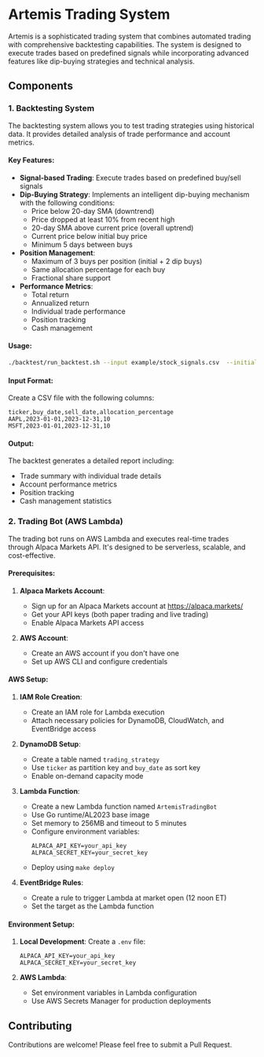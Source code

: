 # Artemis Trading System

Artemis is a sophisticated trading system that combines automated trading with comprehensive backtesting capabilities. The system is designed to execute trades based on predefined signals while incorporating advanced features like dip-buying strategies and technical analysis.

## Components

### 1. Backtesting System

The backtesting system allows you to test trading strategies using historical data. It provides detailed analysis of trade performance and account metrics.

#### Key Features:
- **Signal-based Trading**: Execute trades based on predefined buy/sell signals
- **Dip-Buying Strategy**: Implements an intelligent dip-buying mechanism with the following conditions:
  - Price below 20-day SMA (downtrend)
  - Price dropped at least 10% from recent high
  - 20-day SMA above current price (overall uptrend)
  - Current price below initial buy price
  - Minimum 5 days between buys
- **Position Management**: 
  - Maximum of 3 buys per position (initial + 2 dip buys)
  - Same allocation percentage for each buy
  - Fractional share support
- **Performance Metrics**:
  - Total return
  - Annualized return
  - Individual trade performance
  - Position tracking
  - Cash management

#### Usage:
```bash
./backtest/run_backtest.sh --input example/stock_signals.csv  --initial_balance 10000
```

#### Input Format:
Create a CSV file with the following columns:
```
ticker,buy_date,sell_date,allocation_percentage
AAPL,2023-01-01,2023-12-31,10
MSFT,2023-01-01,2023-12-31,10
```

#### Output:
The backtest generates a detailed report including:
- Trade summary with individual trade details
- Account performance metrics
- Position tracking
- Cash management statistics

### 2. Trading Bot (AWS Lambda)

The trading bot runs on AWS Lambda and executes real-time trades through Alpaca Markets API. It's designed to be serverless, scalable, and cost-effective.

#### Prerequisites:
1. **Alpaca Markets Account**:
   - Sign up for an Alpaca Markets account at https://alpaca.markets/
   - Get your API keys (both paper trading and live trading)
   - Enable Alpaca Markets API access

2. **AWS Account**:
   - Create an AWS account if you don't have one
   - Set up AWS CLI and configure credentials

#### AWS Setup:

1. **IAM Role Creation**:
   - Create an IAM role for Lambda execution
   - Attach necessary policies for DynamoDB, CloudWatch, and EventBridge access

2. **DynamoDB Setup**:
   - Create a table named `trading_strategy`
   - Use `ticker` as partition key and `buy_date` as sort key
   - Enable on-demand capacity mode

3. **Lambda Function**:
   - Create a new Lambda function named `ArtemisTradingBot`
   - Use Go runtime/AL2023 base image
   - Set memory to 256MB and timeout to 5 minutes
   - Configure environment variables:
     ```
     ALPACA_API_KEY=your_api_key
     ALPACA_SECRET_KEY=your_secret_key
     ```
   - Deploy using `make deploy`

4. **EventBridge Rules**:
   - Create a rule to trigger Lambda at market open (12 noon ET)
   - Set the target as the Lambda function

#### Environment Setup:

1. **Local Development**:
   Create a `.env` file:
   ```
   ALPACA_API_KEY=your_api_key
   ALPACA_SECRET_KEY=your_secret_key
   ```

2. **AWS Lambda**:
   - Set environment variables in Lambda configuration
   - Use AWS Secrets Manager for production deployments

## Contributing

Contributions are welcome! Please feel free to submit a Pull Request.
